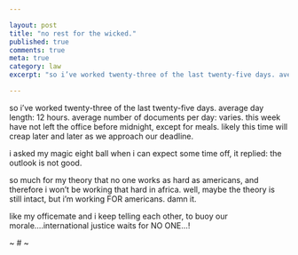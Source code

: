```yaml
---

layout: post
title: "no rest for the wicked."
published: true
comments: true
meta: true
category: law
excerpt: "so i’ve worked twenty-three of the last twenty-five days. average day length: 12 hours. average number of documents per day: varies. this week have not left the office before midnight, except for meals. likely this time will creap later and later as we approach our deadline."

---
```


so i’ve worked twenty-three of the last twenty-five days. average day length: 12 hours. average number of documents per day: varies. this week have not left the office before midnight, except for meals. likely this time will creap later and later as we approach our deadline.

i asked my magic eight ball when i can expect some time off, it replied: the outlook is not good.

so much for my theory that no one works as hard as americans, and therefore i won’t be working that hard in africa. well, maybe the theory is still intact, but i’m working FOR americans. damn it.

like my officemate and i keep telling each other, to buoy our morale….international justice waits for NO ONE…!

~ # ~